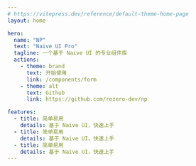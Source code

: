 ```yaml
---
# https://vitepress.dev/reference/default-theme-home-page
layout: home

hero:
  name: "NP"
  text: "Naive UI Pro"
  tagline: 一个基于 Naive UI 的专业组件库
  actions:
    - theme: brand
      text: 开始使用
      link: /components/form
    - theme: alt
      text: Github
      link: https://github.com/rezero-dev/np

features:
  - title: 简单易用
    details: 基于 Naive UI，快速上手
  - title: 简单易用
    details: 基于 Naive UI，快速上手
  - title: 简单易用
    details: 基于 Naive UI，快速上手
---
```

